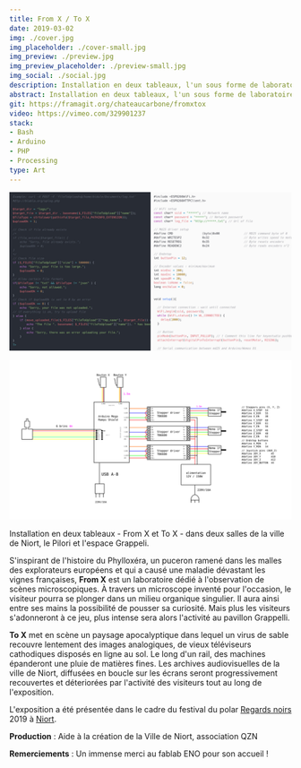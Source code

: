 ```yaml
---
title: From X / To X
date: 2019-03-02
img: ./cover.jpg
img_placeholder: ./cover-small.jpg
img_preview: ./preview.jpg
img_preview_placeholder: ./preview-small.jpg
img_social: ./social.jpg
description: Installation en deux tableaux, l'un sous forme de laboratoire dédié à l'observation de scènes microscopiques et l'autre, un paysage apocalyptique dans lequel un virus de sable recouvre lentement des images analogiques.
abstract: Installation en deux tableaux, l'un sous forme de laboratoire dédié à l'observation de scènes microscopiques et l'autre, un paysage apocalyptique dans lequel un virus de sable recouvre lentement des images analogiques.
git: https://framagit.org/chateaucarbone/fromxtox
video: https://vimeo.com/329901237
stack:
- Bash
- Arduino
- PHP
- Processing
type: Art
---
```



![web](./web.jpg)


![wiring](./wiring.png)

Installation en deux tableaux - From X et To X - dans deux salles de la ville de Niort, le Pilori et l'espace Grappeli.

S'inspirant de l'histoire du Phylloxéra, un puceron ramené dans les malles des explorateurs européens et qui a causé une maladie dévastant les vignes françaises, **From X** est un laboratoire dédié à l'observation de scènes microscopiques. À travers un microscope inventé pour l'occasion, le visiteur pourra se plonger dans un milieu organique singulier. Il aura ainsi entre ses mains la possibilité de pousser sa curiosité. Mais plus les visiteurs s'adonneront à ce jeu, plus intense sera alors l'activité au pavillon Grappelli.

**To X** met en scène un paysage apocalyptique dans lequel un virus de sable recouvre lentement des images analogiques, de vieux téléviseurs cathodiques disposés en ligne au sol. Le long d'un rail, des machines épanderont une pluie de matières fines. Les archives audiovisuelles de la ville de Niort, diffusées en boucle sur les écrans seront progressivement recouvertes et déteriorées par l'activité des visiteurs tout au long de l'exposition.

L'exposition a été présentée dans le cadre du festival du polar [Regards noirs](http://regardsnoirs.niort.fr/) 2019 à [Niort](http://www.niortagglo.fr/fr/sortir-visiter/agenda/exposition-installation-from-x-to-x-15585/index.html).

**Production** : Aide à la création de la Ville de Niort, association QZN

**Remerciements** : Un immense merci au fablab ENO pour son accueil !

